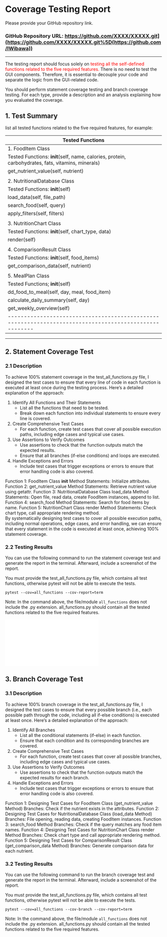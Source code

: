 # Coverage Testing Report

Please provide your GitHub repository link.
### GitHub Repository URL: https://github.com/XXXX/XXXXX.git](https://github.com/XXXX/XXXXX.git%5D(https://github.com/IWibawa))

---

The testing report should focus solely on <span style="color:red"> testing all the self-defined functions related to 
the five required features.</span> There is no need to test the GUI components. Therefore, it is essential to decouple your code and separate the logic from the GUI-related code.

You should perform statement coverage testing and branch coverage testing. For each type, provide a description and an analysis explaining how you evaluated the coverage.

## 1. **Test Summary**
list all tested functions related to the five required features, for example:

| **Tested Functions**                                                                                 |
|------------------------------------------------------------------------------------------------------|
|1. FoodItem Class                                                                                     |
| Tested Functions: __init__(self, name, calories, protein, carbohydrates, fats, vitamins, minerals)   |
|                   get_nutrient_value(self, nutrient)                                                 |
|                                                                                                      |
|2. NutritionalDatabase Class                                                                          |
| Tested Functions:  __init__(self)                                                                    |
|                    load_data(self, file_path)                                                        |
|                    search_food(self, query)                                                          |
|                    apply_filters(self, filters)                                                      |
|                                                                                                      |
| 3. NutritionChart Class                                                                              |
| Tested Functions: __init__(self, chart_type, data)                                                   |
|                    render(self)                                                                      |
|                                                                                                      |
| 4. ComparisonResult Class                                                                            |
| Tested Functions: __init__(self, food_items)                                                         |
|                   get_comparison_data(self, nutrient)                                                |
|                                                                                                      |
|5. MealPlan Class                                                                                     |
| Tested Functions; __init__(self)                                                                     |
|                   dd_food_to_meal(self, day, meal, food_item)                                        |
|                    calculate_daily_summary(self, day)                                                |
|                    get_weekly_overview(self)                                                         |
|------------------------------------------------------------------------------------------------------|

---

## 2. **Statement Coverage Test**

### 2.1 Description

To achieve 100% statement coverage in the test_all_functions.py file, I designed the test cases to ensure that every line of code in each function is executed at least once during the testing process. Here’s a detailed explanation of the approach:

1. Identify All Functions and Their Statements
    - List all the functions that need to be tested.
    - Break down each function into individual statements to ensure every line is covered.
2. Create Comprehensive Test Cases
    - For each function, create test cases that cover all possible execution paths, including edge cases and typical use cases.
3. Use Assertions to Verify Outcomes
    - Use assertions to check that the function outputs match the expected results.
    - Ensure that all branches (if-else conditions) and loops are executed.
4. Handle Exceptions and Errors
    - Include test cases that trigger exceptions or errors to ensure that error handling code is also covered.

Function 1: FoodItem Class __init__ Method
    Statements: Initialize attributes.
Function 2: get_nutrient_value Method
    Statements: Retrieve nutrient value using getattr.
Function 3: NutritionalDatabase Class load_data Method
    Statements: Open file, read data, create FoodItem instances, append to list.
Function 4: search_food Method
    Statements: Search for food items by name.
Function 5: NutritionChart Class render Method
    Statements: Check chart type, call appropriate rendering method.    
By systematically designing test cases to cover all possible execution paths, including normal operations, edge cases, and error handling, we can ensure that every statement in the code is executed at least once, achieving 100% statement coverage.

### 2.2 Testing Results
You can use the following command to run the statement coverage test and generate the report in the terminal. Afterward, include a screenshot of the report. 

You must provide the test_all_functions.py file, which contains all test functions, otherwise pytest will not be able to execute the tests.

```commandline
pytest --cov=all_functions --cov-report=term
```
Note: In the command above, the file/module `all_functions` does not include the .py extension. all_functions.py should contain all the tested functions related to the five required features.

![statement_coverage](./https://github.com/IWibawa/NutriPro/edit/main/Milestone_2/Coverage_Testing_Report.md)

## 3. **Branch Coverage Test**

### 3.1 Description

To achieve 100% branch coverage in the test_all_functions.py file, I designed the test cases to ensure that every possible branch (i.e., each possible path through the code, including all if-else conditions) is executed at least once. Here’s a detailed explanation of the approach:

1. Identify All Branches
    - List all the conditional statements (if-else) in each function.
    - Ensure that each condition and its corresponding branches are covered.
2. Create Comprehensive Test Cases
    - For each function, create test cases that cover all possible branches, including edge cases and typical use cases.
3. Use Assertions to Verify Outcomes
    - Use assertions to check that the function outputs match the expected results for each branch.
4. Handle Exceptions and Errors
    - Include test cases that trigger exceptions or errors to ensure that error handling code is also covered.
  
Function 1: Designing Test Cases for FoodItem Class (get_nutrient_value Method)
    Branches: Check if the nutrient exists in the attributes.
Function 2: Designing Test Cases for NutritionalDatabase Class (load_data Method)
    Branches: File opening, reading data, creating FoodItem instances.
Function 3: search_food Method
    Branches: Check if the query matches any food item names.
Function 4: Designing Test Cases for NutritionChart Class render Method
    Branches: Check chart type and call appropriate rendering method.
Function 5: Designing Test Cases for ComparisonResult Class (get_comparison_data Method)
    Branches: Generate comparison data for each nutrient.
    
### 3.2 Testing Results
You can use the following command to run the branch coverage test and generate the report in the terminal. Afterward, include a screenshot of the report. 

You must provide the test_all_functions.py file, which contains all test functions, otherwise pytest will not be able to execute the tests.

```commandline
pytest --cov=all_functions --cov-branch --cov-report=term
```
Note: In the command above, the file/module `all_functions` does not include the .py extension. all_functions.py should contain all the tested functions related to the five required features.

[](https://github.com/IWibawa/NutriPro/blob/main/Milestone_2/testing/test%20on%20main/Branch_Test_Results.png?raw=true)
